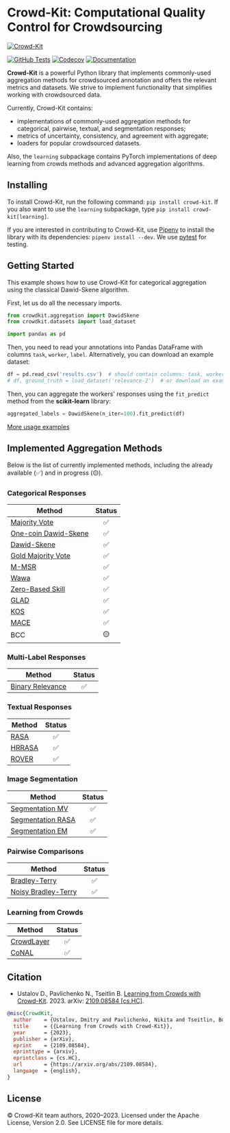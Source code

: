 # Crowd-Kit: Computational Quality Control for Crowdsourcing

[![Crowd-Kit](https://tlk.s3.yandex.net/crowd-kit/Crowd-Kit-GitHub.png)](https://github.com/Toloka/crowd-kit)

[![GitHub Tests][github_tests_badge]][github_tests_link]
[![Codecov][codecov_badge]][codecov_link]
[![Documentation][docs_badge]][docs_link]

[github_tests_badge]: https://github.com/Toloka/crowd-kit/actions/workflows/tests.yml/badge.svg?branch=main
[github_tests_link]: https://github.com/Toloka/crowd-kit/actions/workflows/tests.yml
[codecov_badge]: https://codecov.io/gh/Toloka/crowd-kit/branch/main/graph/badge.svg
[codecov_link]: https://codecov.io/gh/Toloka/crowd-kit
[docs_badge]: https://img.shields.io/badge/docs-toloka.ai-1E2126
[docs_link]: https://toloka.ai/en/docs/crowd-kit/

**Crowd-Kit** is a powerful Python library that implements commonly-used aggregation methods for crowdsourced annotation and offers the relevant metrics and datasets. We strive to implement functionality that simplifies working with crowdsourced data.

Currently, Crowd-Kit contains:

* implementations of commonly-used aggregation methods for categorical, pairwise, textual, and segmentation responses;
* metrics of uncertainty, consistency, and agreement with aggregate;
* loaders for popular crowdsourced datasets.

Also, the `learning` subpackage contains PyTorch implementations of deep learning from crowds methods and advanced aggregation algorithms.

## Installing

To install Crowd-Kit, run the following command: `pip install crowd-kit`. If you also want to use the `learning` subpackage, type `pip install crowd-kit[learning]`.

If you are interested in contributing to Crowd-Kit, use [Pipenv](https://pipenv.pypa.io/en/latest/) to install the library with its dependencies: `pipenv install --dev`. We use [pytest](https://docs.pytest.org/en/7.1.x/) for testing.

## Getting Started

This example shows how to use Crowd-Kit for categorical aggregation using the classical Dawid-Skene algorithm.

First, let us do all the necessary imports.

````python
from crowdkit.aggregation import DawidSkene
from crowdkit.datasets import load_dataset

import pandas as pd
````

Then, you need to read your annotations into Pandas DataFrame with columns `task`, `worker`, `label`. Alternatively, you can download an example dataset:

````python
df = pd.read_csv('results.csv')  # should contain columns: task, worker, label
# df, ground_truth = load_dataset('relevance-2')  # or download an example dataset
````

Then, you can aggregate the workers' responses using the `fit_predict` method from the **scikit-learn** library:

````python
aggregated_labels = DawidSkene(n_iter=100).fit_predict(df)
````

[More usage examples](https://github.com/Toloka/crowd-kit/tree/main/examples)

## Implemented Aggregation Methods

Below is the list of currently implemented methods, including the already available (✅) and in progress (🟡).

### Categorical Responses

| Method | Status |
| ------------- | :-------------: |
| [Majority Vote](https://toloka.ai/docs/crowd-kit/reference/crowdkit.aggregation.classification.majority_vote.MajorityVote) | ✅ |
| [One-coin Dawid-Skene](https://toloka.ai/docs/crowd-kit/reference/crowdkit.aggregation.classification.dawid_skene.OneCoinDawidSkene) | ✅ |
| [Dawid-Skene](https://toloka.ai/docs/crowd-kit/reference/crowdkit.aggregation.classification.dawid_skene.DawidSkene) | ✅ |
| [Gold Majority Vote](https://toloka.ai/docs/crowd-kit/reference/crowdkit.aggregation.classification.gold_majority_vote.GoldMajorityVote) | ✅ |
| [M-MSR](https://toloka.ai/docs/crowd-kit/reference/crowdkit.aggregation.classification.m_msr.MMSR) | ✅ |
| [Wawa](https://toloka.ai/docs/crowd-kit/reference/crowdkit.aggregation.classification.wawa.Wawa) | ✅ |
| [Zero-Based Skill](https://toloka.ai/docs/crowd-kit/reference/crowdkit.aggregation.classification.zero_based_skill.ZeroBasedSkill) | ✅ |
| [GLAD](https://toloka.ai/docs/crowd-kit/reference/crowdkit.aggregation.classification.glad.GLAD) | ✅ |
| [KOS](https://toloka.ai/docs/crowd-kit/reference/crowdkit.aggregation.classification.kos.KOS) | ✅ |
| [MACE](https://toloka.ai/docs/crowd-kit/reference/crowdkit.aggregation.classification.mace.MACE) | ✅ |
| BCC | 🟡 |

### Multi-Label Responses

|Method|Status|
|-|:-:|
|[Binary Relevance](https://toloka.ai/docs/crowd-kit/reference/crowdkit.aggregation.multilabel.binary_relevance.BinaryRelevance)|✅|

### Textual Responses

| Method | Status |
| ------------- | :-------------: |
| [RASA](https://toloka.ai/docs/crowd-kit/reference/crowdkit.aggregation.embeddings.rasa.RASA) | ✅ |
| [HRRASA](https://toloka.ai/docs/crowd-kit/reference/crowdkit.aggregation.embeddings.hrrasa.HRRASA) | ✅ |
| [ROVER](https://toloka.ai/docs/crowd-kit/reference/crowdkit.aggregation.texts.rover.ROVER) | ✅ |

### Image Segmentation

| Method | Status |
| ------------------ | :------------------: |
| [Segmentation MV](https://toloka.ai/docs/crowd-kit/reference/crowdkit.aggregation.image_segmentation.segmentation_majority_vote.SegmentationMajorityVote) | ✅ |
| [Segmentation RASA](https://toloka.ai/docs/crowd-kit/reference/crowdkit.aggregation.image_segmentation.segmentation_rasa.SegmentationRASA) | ✅ |
| [Segmentation EM](https://toloka.ai/docs/crowd-kit/reference/crowdkit.aggregation.image_segmentation.segmentation_em.SegmentationEM) | ✅ |

### Pairwise Comparisons

| Method | Status |
| -------------- | :---------------------: |
| [Bradley-Terry](https://toloka.ai/docs/crowd-kit/reference/crowdkit.aggregation.pairwise.bradley_terry.BradleyTerry) | ✅ |
| [Noisy Bradley-Terry](https://toloka.ai/docs/crowd-kit/reference/crowdkit.aggregation.pairwise.noisy_bt.NoisyBradleyTerry) | ✅ |

### Learning from Crowds

|Method|Status|
|-|:-:|
|[CrowdLayer](https://toloka.ai/docs/crowd-kit/reference/crowdkit.learning.crowd_layer.CrowdLayer)|✅|
|[CoNAL](https://toloka.ai/docs/crowd-kit/reference/crowdkit.learning.conal.CoNAL)|✅|

## Citation

* Ustalov D., Pavlichenko N., Tseitlin B. [Learning from Crowds with Crowd-Kit](https://arxiv.org/abs/2109.08584). 2023. arXiv: [2109.08584 [cs.HC]](https://arxiv.org/abs/2109.08584).

```bibtex
@misc{CrowdKit,
  author    = {Ustalov, Dmitry and Pavlichenko, Nikita and Tseitlin, Boris},
  title     = {{Learning from Crowds with Crowd-Kit}},
  year      = {2023},
  publisher = {arXiv},
  eprint    = {2109.08584},
  eprinttype = {arxiv},
  eprintclass = {cs.HC},
  url       = {https://arxiv.org/abs/2109.08584},
  language  = {english},
}
```

## License

&copy; Crowd-Kit team authors, 2020&ndash;2023. Licensed under the Apache License, Version 2.0. See LICENSE file for more details.
